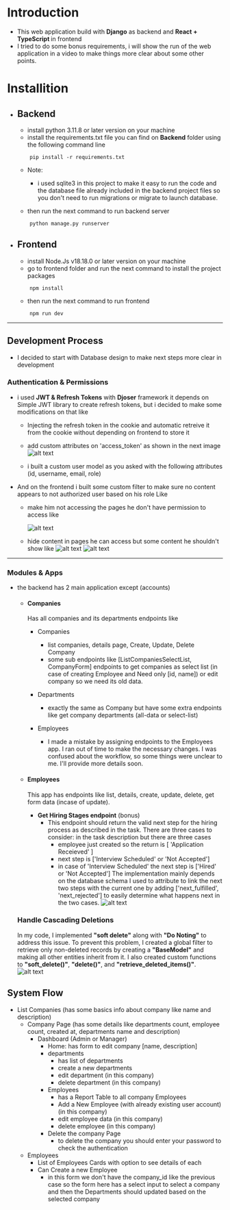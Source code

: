 # Introduction
  - This web application build with <strong>Django</strong> as backend and 
  <strong>  React + TypeScript </strong> in frontend
  - I tried to do some bonus requirements, i will show the run of the web application in a video to make things more clear about some other points.
# Installition

 - ## Backend
    - install python 3.11.8 or later version on your machine
    - install the requirements.txt file you can find on <strong>Backend</strong> folder using the following command line
    ```
        pip install -r requirements.txt
    ```  
    - Note:
        + i used sqlite3 in this project to make it easy to run the code and the database file already included in the backend project files so you don't need to run migrations or migrate to launch database.

    - then run the next command to run backend server 
    ```
        python manage.py runserver
    ```
    
 - ## Frontend
    -  install Node.Js v18.18.0 or later version on your machine
    - go to frontend folder and run the next command to install the project packages
    ```
        npm install
    ```
    - then run the next command to run frontend 
    ```
        npm run dev
    ```
---
## Development Process
 - I decided to start with Database design to make next steps more clear in development

 
 ### Authentication & Permissions
  - i used <strong>JWT & Refresh Tokens</strong> with <strong>Djoser</strong> framework it depends on Simple JWT library to create refresh tokens, but i decided to make some modifications on that like 
    - Injecting  the refresh token in the cookie and automatic retreive it from the cookie without depending on frontend to store it
    - add custom attributes on 'access_token' as shown in the next image
    ![alt text](image.png)

    - i built a custom user model as you asked with the following attributes
        (id, username, email, role)
    
 - And on the frontend i built some custom filter to make sure no content appears to not authorized user based on his role Like 
    - make him not accessing the pages he don't have permission to access like

        ![alt text](image-1.png)
    - hide content in pages he can access but some content he shouldn't show like
    ![alt text](image-2.png)
    ![alt text](image-3.png)
---
 ### Modules & Apps
 - the backend has 2 main application except (accounts)

    - #### Companies
        Has all companies and its departments endpoints like 
        - Companies
            - list companies, details page, Create, Update, Delete Company
            - some sub endpoints like [ListCompaniesSelectList, CompanyForm] endpoints to get companies as select list (in case of creating Employee and Need only [id, name]) or edit company so we need its old data.
        - Departments
            - exactly the same as Company but have some extra endpoints
            like get company departments (all-data or select-list)
        
        - Employees
            - I made a mistake by assigning endpoints to the Employees app. I ran out of time to make the necessary changes. I was confused about the workflow, so some things were unclear to me. I'll provide more details soon.  


    - #### Employees
        This app has endpoints like list, details, create, update, delete, get form data (incase of update).

        - <strong>Get Hiring Stages endpoint</strong>  (bonus)
            - This endpoint should return the valid next step for the hiring process as described in the task. There are three cases to consider:
            in the task description but there are three cases 
                - employee just created so the return is [ 'Application Receieved' ] 
                - next step is ['Interview Scheduled' or 'Not Accepted']
                - in case of 'Interview Scheduled' the next step is ['Hired' or 'Not Accepted']
            The implementation mainly depends on the database schema I used to attribute to link the next two steps with the current one by adding ['next_fulfilled', 'next_rejected'] to easily determine what happens next in the two cases.
            ![alt text](image-5.png)

    ### Handle Cascading Deletions
    In my code, I implemented <strong>"soft delete"</strong> along with <strong>"Do Noting"</strong> to address this issue. To prevent this problem, I created a global filter to retrieve only non-deleted records by creating a <strong>"BaseModel"</strong> and making all other entities inherit from it. I also created custom functions to <strong>"soft_delete()"</strong>, <strong>"delete()"</strong>, and <strong>"retrieve_deleted_items()"</strong>.
    ![alt text](image-6.png)


## System Flow 
- List Companies
    (has some basics info about company like name and description)
    - Company Page
        (has some details like departments count, employee count, created at, departments name and description)
        - Dashboard (Admin or Manager)
            - Home: has form to edit company [name, description]
            - departments 
                - has list of departments
                - create a new departments 
                - edit department (in this company)
                - delete department (in this company)
            - Employees
                - has a Report Table to all company Employees
                - Add a New Employee (with already existing user account) (in this company)
                - edit employee data (in this company)
                - delete employee (in this company)
            - Delete the company Page
                - to delete the company you should enter your password to check the authentication
    - Employees
        - List of Employees Cards with option to see details of each
        - Can Create a new Employee
            - in this form we don't have the company_id like the previous case so the form here has a select input to select a company and then the Departments should updated based on the selected company

            


